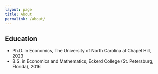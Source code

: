 ```yaml
---
layout: page
title: About
permalink: /about/
---
```


## Education 

- Ph.D. in Economics, The University of North Carolina at Chapel Hill, 2023
- B.S. in Economics and Mathematics, Eckerd College (St. Petersburg, Florida), 2016



